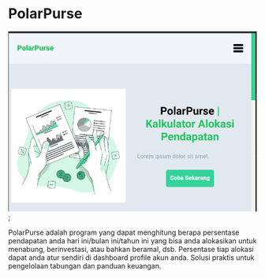 # PolarPurse

!['prevw1'](./screenshot/Screenshot_Landingpage.png);

PolarPurse adalah program yang dapat menghitung berapa persentase pendapatan anda hari ini/bulan ini/tahun ini yang bisa anda alokasikan untuk menabung, berinvestasi, atau bahkan beramal, dsb. Persentase tiap alokasi dapat anda atur sendiri di dashboard profile akun anda. Solusi praktis untuk pengelolaan tabungan dan panduan keuangan.
